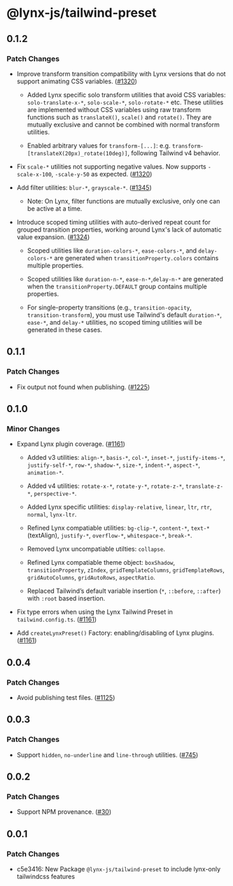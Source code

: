 # @lynx-js/tailwind-preset

## 0.1.2

### Patch Changes

- Improve transform transition compatibility with Lynx versions that do not support animating CSS variables. ([#1320](https://github.com/lynx-family/lynx-stack/pull/1320))

  - Added Lynx specific solo transform utilities that avoid CSS variables: `solo-translate-x-*`, `solo-scale-*`, `solo-rotate-*` etc. These utilities are implemented without CSS variables using raw transform functions such as `translateX()`, `scale()` and `rotate()`. They are mutually exclusive and cannot be combined with normal transform utilities.

  - Enabled arbitrary values for `transform-[...]`: e.g. `transform-[translateX(20px)_rotate(10deg)]`, following Tailwind v4 behavior.

- Fix `scale-*` utilities not supporting negative values. Now supports `-scale-x-100`, `-scale-y-50` as expected. ([#1320](https://github.com/lynx-family/lynx-stack/pull/1320))

- Add filter utilities: `blur-*`, `grayscale-*`. ([#1345](https://github.com/lynx-family/lynx-stack/pull/1345))

  - Note: On Lynx, filter functions are mutually exclusive, only one can be active at a time.

- Introduce scoped timing utilities with auto-derived repeat count for grouped transition properties, working around Lynx's lack of automatic value expansion. ([#1324](https://github.com/lynx-family/lynx-stack/pull/1324))

  - Scoped utilities like `duration-colors-*`, `ease-colors-*`, and `delay-colors-*` are generated when `transitionProperty.colors` contains multiple properties.

  - Scoped utilities like `duration-n-*`, `ease-n-*`,`delay-n-*` are generated when the `transitionProperty.DEFAULT` group contains multiple properties.

  - For single-property transitions (e.g., `transition-opacity`, `transition-transform`), you must use Tailwind's default `duration-*`, `ease-*`, and `delay-*` utilities, no scoped timing utilities will be generated in these cases.

## 0.1.1

### Patch Changes

- Fix output not found when publishing. ([#1225](https://github.com/lynx-family/lynx-stack/pull/1225))

## 0.1.0

### Minor Changes

- Expand Lynx plugin coverage. ([#1161](https://github.com/lynx-family/lynx-stack/pull/1161))

  - Added v3 utilities: `align-*`, `basis-*`, `col-*`, `inset-*`, `justify-items-*`, `justify-self-*`, `row-*`, `shadow-*`, `size-*`, `indent-*`, `aspect-*`, `animation-*`.

  - Added v4 utilities: `rotate-x-*`, `rotate-y-*`, `rotate-z-*`, `translate-z-*`, `perspective-*`.

  - Added Lynx specific utilities: `display-relative`, `linear`, `ltr`, `rtr`, `normal`, `lynx-ltr`.

  - Refined Lynx compatiable utilities: `bg-clip-*`, `content-*`, `text-*`(textAlign), `justify-*`, `overflow-*`, `whitespace-*`, `break-*`.

  - Removed Lynx uncompatiable utilties: `collapse`.

  - Refined Lynx compatiable theme object: `boxShadow`, `transitionProperty`, `zIndex`, `gridTemplateColumns`, `gridTemplateRows`, `gridAutoColumns`, `gridAutoRows`, `aspectRatio`.

  - Replaced Tailwind’s default variable insertion (`*`, `::before`, `::after`) with `:root` based insertion.

- Fix type errors when using the Lynx Tailwind Preset in `tailwind.config.ts`. ([#1161](https://github.com/lynx-family/lynx-stack/pull/1161))

- Add `createLynxPreset()` Factory: enabling/disabling of Lynx plugins. ([#1161](https://github.com/lynx-family/lynx-stack/pull/1161))

## 0.0.4

### Patch Changes

- Avoid publishing test files. ([#1125](https://github.com/lynx-family/lynx-stack/pull/1125))

## 0.0.3

### Patch Changes

- Support `hidden`, `no-underline` and `line-through` utilities. ([#745](https://github.com/lynx-family/lynx-stack/pull/745))

## 0.0.2

### Patch Changes

- Support NPM provenance. ([#30](https://github.com/lynx-family/lynx-stack/pull/30))

## 0.0.1

### Patch Changes

- c5e3416: New Package `@lynx-js/tailwind-preset` to include lynx-only tailwindcss features
